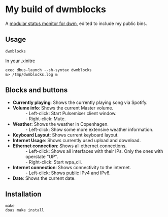 <h1> 
    My build of dwmblocks
</h1>

<p>
    A <a href="https://github.com/ashish-yadav11/dwmblocks">modular status monitor for dwm</a>, edited to include my public bins.
</p>

<h2>
    Usage
</h2>

<p>
    <pre><code>dwmblocks</code></pre>

In your .xinitrc
    <pre><code>exec dbus-launch --sh-syntax dwmblocks &> /tmp/dwmblocks.log &</code></pre>
</p>

<h2>
    Blocks and buttons
</h2>

<ul>
    <li><b>Currently playing</b>: Shows the currently playing song via Spotify. </li>
    <li><b>Volume info</b>: Shows the current Master volume. </li>
        <dd>- Left-click: Start Pulsemixer client window.</dd>
        <dd>- Right-click: Mute.</dd>
    <li><b>Weather</b>: Shows the weather in Copenhagen. </li>
        <dd>- Left-click: Show some more extensive weather information.</dd>
    <li><b>Keyboard Layout</b>: Shows current keyboard layout. </li>
    <li><b>Internet Usage</b>: Shows currently used upload and download. </li>
    <li><b>Ethernet connection</b>: Shows all ethernet connections. </li>
        <dd>- Left-click: Shows all interfaces with their IPs. Only the ones with operstate "UP".</dd>
        <dd>- Right-click: Start wpa_cli.</dd>
    <li><b>Internet connection</b>: Shows connectivity to the internet.</li>
        <dd>- Left-click: Shows public IPv4 and IPv6.</dd>
    <li><b>Date</b>: Shows the current date.</li>
</ul>

<h2>
    Installation
</h2>

<pre><code>make
doas make install
</code></pre>
